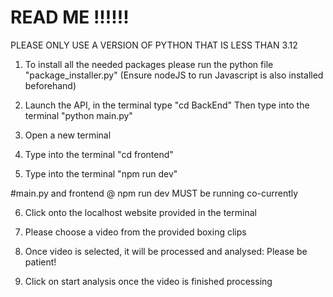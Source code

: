 
# READ ME !!!!!!
PLEASE ONLY USE A VERSION OF PYTHON THAT IS LESS THAN 3.12


1. To install all the needed packages please run the python file "package_installer.py" (Ensure nodeJS to run Javascript is also installed beforehand)

2. Launch the API, in the terminal type 
"cd BackEnd"
Then type into the terminal
"python main.py"

3. Open a new terminal 

4. Type into the terminal
"cd frontend"

5. Type into the terminal 
"npm run dev"

#main.py and frontend @ npm run dev MUST be running co-currently

6. Click onto the localhost website provided in the terminal 

7. Please choose a video from the provided boxing clips

8. Once video is selected, it will be processed and analysed: Please be patient!

9. Click on start analysis once the video is finished processing
